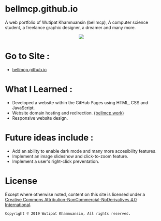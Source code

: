 # bellmcp.github.io
A web portfolio of Wutipat Khamnuansin (bellmcp), A computer science student, a freelance graphic designer, a dreamer and many more.

<p align="center">
  <img src="https://bellmcp.work/meta_preview.jpg" />
</p>

# Go to Site :
* [bellmcp.github.io](http://bellmcp.github.io)

# What I Learned :

* Developed a website within the GitHub Pages using HTML, CSS and JavaScript.
* Website domain hosting and redirection. [(bellmcp.work)](http://bellmcp.work)
* Responsive website design.

# Future ideas include :

* Add an ability to enable dark mode and many more accesibility features.
* Implement an image slideshow and click-to-zoom feature.
* Implement a user's right-click preventation.

# License

Except where otherwise noted, content on this site is licensed under a [Creative Commons Attribution-NonCommercial-NoDerivatives 4.0 International](http://creativecommons.org/licenses/by-nc-nd/4.0/).

`Copyright © 2019 Wutipat Khamnuansin, All rights reserved.`
